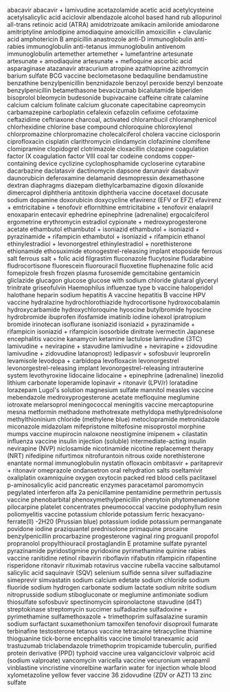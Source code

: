 abacavir 
abacavir + lamivudine 
acetazolamide 
acetic acid 
acetylcysteine 
acetylsalicylic acid 
aciclovir 
albendazole 
alcohol based hand rub 
allopurinol 
all-trans retinoic acid (ATRA) 
amidotrizoate 
amikacin 
amiloride
amiodarone 
amitriptyline 
amlodipine 
amodiaquine 
amoxicillin 
amoxicillin + clavulanic acid 
amphotericin B 
ampicillin 
anastrozole 
anti-D immunoglobulin 
anti-rabies immunoglobulin 
anti-tetanus immunoglobulin 
antivenom immunoglobulin 
artemether 
artemether + lumefantrine 
artesunate 
artesunate + amodiaquine 
artesunate + mefloquine 
ascorbic acid 
asparaginase 
atazanavir 
atracurium 
atropine 
azathioprine 
azithromycin 
barium sulfate 
BCG vaccine 
beclometasone 
bedaquiline 
bendamustine 
benzathine benzylpenicillin 
benznidazole 
benzoyl peroxide 
benzyl benzoate 
benzylpenicillin 
betamethasone 
bevacizumab 
bicalutamide 
biperiden 
bisoprolol 
bleomycin 
budesonide 
bupivacaine 
caffeine citrate 
calamine 
calcium 
calcium folinate 
calcium gluconate 
capecitabine 
capreomycin 
carbamazepine 
carboplatin
cefalexin 
cefazolin 
cefixime 
cefotaxime 
ceftazidime 
ceftriaxone 
charcoal, activated 
chlorambucil 
chloramphenicol 
chlorhexidine 
chlorine base compound 
chloroquine 
chloroxylenol 
chlorpromazine 
chlorpromazine 
cholecalciferol 
cholera vaccine 
ciclosporin 
ciprofloxacin 
cisplatin 
clarithromycin 
clindamycin 
clofazimine 
clomifene 
clomipramine 
clopidogrel 
clotrimazole 
cloxacillin 
clozapine 
coagulation factor IX 
coagulation factor VIII 
coal tar 
codeine 
condoms 
copper-containing device 
cyclizine 
cyclophosphamide 
cycloserine 
cytarabine 
dacarbazine 
daclatasvir 
dactinomycin 
dapsone 
darunavir 
dasabuvir 
daunorubicin 
deferoxamine 
delamanid 
desmopressin 
dexamethasone 
dextran 
diaphragms 
diazepam 
diethylcarbamazine 
digoxin 
diloxanide 
dimercaprol 
diphtheria antitoxin 
diphtheria vaccine 
docetaxel 
docusate sodium 
dopamine 
doxorubicin 
doxycycline 
efavirenz (EFV or EFZ) 
efavirenz + emtricitabine + tenofovir
eflornithine 
emtricitabine + tenofovir 
enalapril 
enoxaparin 
entecavir 
ephedrine 
epinephrine (adrenaline) 
ergocalciferol 
ergometrine 
erythromycin 
estradiol cypionate + medroxyprogesterone acetate 
ethambutol 
ethambutol + isoniazid 
ethambutol + isoniazid + pyrazinamide + rifampicin 
ethambutol + isoniazid + rifampicin 
ethanol 
ethinylestradiol + levonorgestrel 
ethinylestradiol + norethisterone 
ethionamide 
ethosuximide 
etonogestrel-releasing implant 
etoposide 
ferrous salt 
ferrous salt + folic acid 
filgrastim 
fluconazole 
flucytosine 
fludarabine 
fludrocortisone 
fluorescein 
fluorouracil 
fluoxetine 
fluphenazine 
folic acid 
fomepizole 
fresh frozen plasma 
furosemide 
gemcitabine 
gentamicin 
gliclazide 
glucagon 
glucose 
glucose with sodium chloride 
glutaral 
glyceryl trinitrate 
griseofulvin 
Haemophilus influenzae type b vaccine 
haloperidol 
halothane 
heparin sodium 
hepatitis A vaccine 
hepatitis B vaccine 
HPV vaccine 
hydralazine 
hydrochlorothiazide
hydrocortisone 
hydroxocobalamin 
hydroxycarbamide 
hydroxychloroquine 
hyoscine butylbromide 
hyoscine hydrobromide 
ibuprofen 
ifosfamide 
imatinib iodine 
iohexol 
ipratropium bromide 
irinotecan 
isoflurane 
isoniazid 
isoniazid + pyrazinamide + rifampicin 
isoniazid + rifampicin 
isosorbide dinitrate 
ivermectin 
Japanese encephalitis vaccine 
kanamycin 
ketamine 
lactulose 
lamivudine (3TC) 
lamivudine + nevirapine + stavudine 
lamivudine + nevirapine + zidovudine 
lamivudine + zidovudine 
latanoprost) 
ledipasvir + sofosbuvir 
leuprorelin 
levamisole 
levodopa + carbidopa 
levofloxacin 
levonorgestrel 
levonorgestrel-releasing implant 
levonorgestrel-releasing intrauterine system 
levothyroxine 
lidocaine 
lidocaine + epinephrine (adrenaline)
linezolid 
lithium carbonate 
loperamide 
lopinavir + ritonavir (LPV/r) 
loratadine 
lorazepam
Lugol's solution 
magnesium sulfate 
mannitol 
measles vaccine   
mebendazole 
medroxyprogesterone acetate 
mefloquine 
meglumine iotroxate 
melarsoprol 
meningococcal meningitis vaccine 
mercaptopurine 
mesna 
metformin 
methadone 
methotrexate 
methyldopa 
methylprednisolone 
methylthioninium chloride (methylene blue)
metoclopramide 
metronidazole 
miconazole 
midazolam 
mifepristone 
miltefosine 
misoprostol 
morphine 
mumps vaccine 
mupirocin 
naloxone 
neostigmine
imipenem + cilastatin 
influenza vaccine 
insulin injection (soluble) 
intermediate-acting insulin
nevirapine (NVP) 
niclosamide 
nicotinamide 
nicotine replacement therapy (NRT) 
nifedipine 
nifurtimox 
nitrofurantoin 
nitrous oxide 
norethisterone enantate 
normal immunoglobulin 
nystatin 
ofloxacin 
ombitasvir + paritaprevir + ritonavir 
omeprazole 
ondansetron 
oral rehydration salts 
oseltamivir 
oxaliplatin 
oxamniquine 
oxygen 
oxytocin 
packed red blood cells 
paclitaxel 
p-aminosalicylic acid 
pancreatic enzymes 
paracetamol
paromomycin 
pegylated interferon alfa 2a 
penicillamine 
pentamidine 
permethrin 
pertussis vaccine 
phenobarbital 
phenoxymethylpenicillin 
phenytoin 
phytomenadione 
pilocarpine 
platelet concentrates 
pneumococcal vaccine 
podophyllum resin 
poliomyelitis vaccine 
potassium chloride 
potassium ferric hexacyano-ferrate(II) -2H20 (Prussian blue)
potassium iodide 
potassium permanganate 
povidone iodine 
praziquantel 
prednisolone 
primaquine 
procaine benzylpenicillin 
procarbazine 
progesterone vaginal ring 
proguanil 
propofol 
propranolol 
propylthiouracil 
prostaglandin E 
protamine sulfate 
pyrantel 
pyrazinamide 
pyridostigmine 
pyridoxine 
pyrimethamine 
quinine 
rabies vaccine 
ranitidine 
retinol 
ribavirin
riboflavin 
rifabutin 
rifampicin 
rifapentine 
risperidone 
ritonavir 
rituximab 
rotavirus vaccine 
rubella vaccine 
salbutamol 
salicylic acid 
saquinavir (SQV) 
selenium sulfide 
senna 
silver sulfadiazine 
simeprevir 
simvastatin 
sodium calcium edetate
sodium chloride 
sodium fluoride 
sodium hydrogen carbonate 
sodium lactate 
sodium nitrite 
sodium nitroprusside 
sodium stibogluconate or meglumine antimoniate 
sodium thiosulfate 
sofosbuvir 
spectinomycin
spironolactone 
stavudine (d4T) 
streptokinase 
streptomycin 
succimer 
sulfadiazine 
sulfadoxine + pyrimethamine 
sulfamethoxazole + trimethoprim 
sulfasalazine 
suramin sodium 
surfactant 
suxamethonium 
tamoxifen 
tenofovir disoproxil fumarate 
terbinafine 
testosterone 
tetanus vaccine 
tetracaine 
tetracycline 
thiamine 
thioguanine 
tick-borne encephalitis vaccine 
timolol 
tranexamic acid 
trastuzumab 
triclabendazole 
trimethoprim
tropicamide 
tuberculin, purified protein derivative (PPD) 
typhoid vaccine 
urea 
valganciclovir 
valproic acid (sodium valproate) 
vancomycin 
varicella vaccine 
vecuronium 
verapamil 
vinblastine 
vincristine 
vinorelbine
warfarin 
water for injection 
whole blood 
xylometazoline 
yellow fever vaccine 36
zidovudine (ZDV or AZT) 13
zinc sulfate  